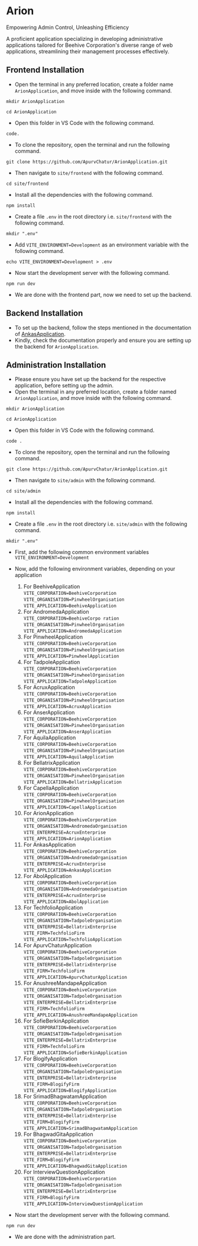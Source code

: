 # Arion 

Empowering Admin Control, Unleashing Efficiency

A proficient application specializing in developing administrative applications tailored for Beehive Corporation's diverse range of web applications, streamlining their management processes effectively.

## Frontend Installation
- Open the terminal in any preferred location, create a folder name `ArionApplication`, and move inside with the following command.
```
mkdir ArionApplication
```
```
cd ArionApplication
```
- Open this folder in VS Code with the following command.
```
code.
```
- To clone the repository, open the terminal and run the following command.
```
git clone https://github.com/ApurvChatur/ArionApplication.git
```
- Then navigate to `site/frontend` with the following command.
```
cd site/frontend
```
- Install all the dependencies with the following command.
```
npm install
```
- Create a file `.env` in the root directory i.e. `site/frontend` with the following command.
```
mkdir ".env"
```
- Add `VITE_ENVIRONMENT=Development` as an environment variable with the following command.
``` 
echo VITE_ENVIRONMENT=Development > .env
```
- Now start the development server with the following command.
```
npm run dev
```
- We are done with the frontend part, now we need to set up the backend.

## Backend Installation
- To set up the backend, follow the steps mentioned in the documentation of [AnkasApplication](https://github.com/ApurvChatur/AnkasApplication?tab=readme-ov-file#backend-installation).
- Kindly, check the documentation properly and ensure you are setting up the backend for `ArionApplication`.

## Administration Installation
- Please ensure you have set up the backend for the respective application, before setting up the admin.
- Open the terminal in any preferred location, create a folder named `ArionApplication`, and move inside with the following command.
```
mkdir ArionApplication
```
```
cd ArionApplication
```
- Open this folder in VS Code with the following command.
```
code .
```
- To clone the repository, open the terminal and run the following command.
```
git clone https://github.com/ApurvChatur/ArionApplication.git
```
- Then navigate to `site/admin` with the following command.
```
cd site/admin
```
- Install all the dependencies with the following command.
```
npm install
```
- Create a file `.env` in the root directory i.e. `site/admin` with the following command.
```
mkdir ".env"
```
- First, add the following common environment variables  
`VITE_ENVIRONMENT=Development`  

- Now, add the following environment variables, depending on your application
  1. For BeehiveApplication  
`VITE_CORPORATION=BeehiveCorporation`  
`VITE_ORGANISATION=PinwheelOrganisation`  
`VITE_APPLICATION=BeehiveApplication`  
  2. For AndromedaApplication  
`VITE_CORPORATION=BeehiveCorpo ration`  
`VITE_ORGANISATION=PinwheelOrganisation`  
`VITE_APPLICATION=AndromedaApplication`  
  3. For PinwheelApplication  
`VITE_CORPORATION=BeehiveCorporation`  
`VITE_ORGANISATION=PinwheelOrganisation`  
`VITE_APPLICATION=PinwheelApplication`  
  4. For TadpoleApplication  
`VITE_CORPORATION=BeehiveCorporation`  
`VITE_ORGANISATION=PinwheelOrganisation`  
`VITE_APPLICATION=TadpoleApplication`  
  5. For AcruxApplication  
`VITE_CORPORATION=BeehiveCorporation`  
`VITE_ORGANISATION=PinwheelOrganisation`  
`VITE_APPLICATION=AcruxApplication`  
  6. For AnserApplication  
`VITE_CORPORATION=BeehiveCorporation`  
`VITE_ORGANISATION=PinwheelOrganisation`  
`VITE_APPLICATION=AnserApplication`  
  7. For AquilaApplication  
`VITE_CORPORATION=BeehiveCorporation`  
`VITE_ORGANISATION=PinwheelOrganisation`  
`VITE_APPLICATION=AquilaApplication`  
  8. For BellatrixApplication  
`VITE_CORPORATION=BeehiveCorporation`  
`VITE_ORGANISATION=PinwheelOrganisation`  
`VITE_APPLICATION=BellatrixApplication`  
  9. For CapellaApplication  
`VITE_CORPORATION=BeehiveCorporation`  
`VITE_ORGANISATION=PinwheelOrganisation`  
`VITE_APPLICATION=CapellaApplication`  
  10. For ArionApplication  
`VITE_CORPORATION=BeehiveCorporation`  
`VITE_ORGANISATION=AndromedaOrganisation`  
`VITE_ENTERPRISE=AcruxEnterprise`  
`VITE_APPLICATION=ArionApplication`
  11. For AnkasApplication  
`VITE_CORPORATION=BeehiveCorporation`  
`VITE_ORGANISATION=AndromedaOrganisation`  
`VITE_ENTERPRISE=AcruxEnterprise`  
`VITE_APPLICATION=AnkasApplication`  
  12. For AbolApplication  
`VITE_CORPORATION=BeehiveCorporation`  
`VITE_ORGANISATION=AndromedaOrganisation`  
`VITE_ENTERPRISE=AcruxEnterprise`  
`VITE_APPLICATION=AbolApplication`  
  13. For TechfolioApplication  
`VITE_CORPORATION=BeehiveCorporation`  
`VITE_ORGANISATION=TadpoleOrganisation`  
`VITE_ENTERPRISE=BellatrixEnterprise`  
`VITE_FIRM=TechfolioFirm`   
`VITE_APPLICATION=TechfolioApplication` 
  14. For ApurvChaturApplication  
`VITE_CORPORATION=BeehiveCorporation`  
`VITE_ORGANISATION=TadpoleOrganisation`  
`VITE_ENTERPRISE=BellatrixEnterprise`  
`VITE_FIRM=TechfolioFirm`   
`VITE_APPLICATION=ApurvChaturApplication`  
  15. For AnushreeMandapeApplication  
`VITE_CORPORATION=BeehiveCorporation`  
`VITE_ORGANISATION=TadpoleOrganisation`  
`VITE_ENTERPRISE=BellatrixEnterprise`  
`VITE_FIRM=TechfolioFirm`   
`VITE_APPLICATION=AnushreeMandapeApplication` 
  16. For SofieBerkinApplication  
`VITE_CORPORATION=BeehiveCorporation`  
`VITE_ORGANISATION=TadpoleOrganisation`  
`VITE_ENTERPRISE=BellatrixEnterprise`  
`VITE_FIRM=TechfolioFirm`   
`VITE_APPLICATION=SofieBerkinApplication` 
  17. For BlogifyApplication  
`VITE_CORPORATION=BeehiveCorporation`  
`VITE_ORGANISATION=TadpoleOrganisation`  
`VITE_ENTERPRISE=BellatrixEnterprise`  
`VITE_FIRM=BlogifyFirm`   
`VITE_APPLICATION=BlogifyApplication` 
  18. For SrimadBhagwatamApplication  
`VITE_CORPORATION=BeehiveCorporation`  
`VITE_ORGANISATION=TadpoleOrganisation`  
`VITE_ENTERPRISE=BellatrixEnterprise`  
`VITE_FIRM=BlogifyFirm`   
`VITE_APPLICATION=SrimadBhagwatamApplication` 
  19. For BhagwadGitaApplication  
`VITE_CORPORATION=BeehiveCorporation`  
`VITE_ORGANISATION=TadpoleOrganisation`  
`VITE_ENTERPRISE=BellatrixEnterprise`  
`VITE_FIRM=BlogifyFirm`   
`VITE_APPLICATION=BhagwadGitaApplication` 
  20. For InterviewQuestionApplication  
`VITE_CORPORATION=BeehiveCorporation`  
`VITE_ORGANISATION=TadpoleOrganisation`  
`VITE_ENTERPRISE=BellatrixEnterprise`  
`VITE_FIRM=BlogifyFirm`   
`VITE_APPLICATION=InterviewQuestionApplication` 

- Now start the development server with the following command.
```
npm run dev
```
- We are done with the administration part.